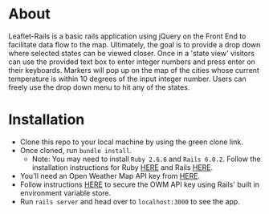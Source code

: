 # About
  
  Leaflet-Rails is a basic rails application using jQuery on the Front End to facilitate data flow to the map. Ultimately, the goal is to provide a drop down where selected states can be viewed closer. Once in a 'state view' visitors can use the provided text box to enter integer numbers and press enter on their keyboards. Markers will pop up on the map of the cities whose current temperature is within 10 degrees of the input integer number. Users can freely use the drop down menu to hit any of the states.
  

# Installation
  - Clone this repo to your local machine by using the green clone link.
  - Once cloned, run `bundle install`.
    - Note: You may need to install `Ruby 2.6.6` and `Rails 6.0.2`. Follow the installation instructions for Ruby [HERE](https://www.ruby-lang.org/en/documentation/installation/) and Rails [HERE](https://guides.rubyonrails.org/v5.0/getting_started.html).
  - You'll need an Open Weather Map API key from [HERE](https://openweathermap.org/guide).
  - Follow instructions [HERE](https://guides.rubyonrails.org/security.html#environmental-security) to secure the OWM API key using Rails' built in environment variable store.
  - Run `rails server` and head over to `localhost:3000` to see the app.

